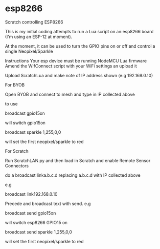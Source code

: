 # esp8266
Scratch controlling ESP8266

This is my initial coding attempts to run a Lua script on an esp8266 board (I'm using an ESP-12 at moment).

At the moment, it can be used to turn the GPIO pins on or off and control a single Neopixel/Sparkle

Instructions
Your esp device must be running NodeMCU Lua firmware
Amend the WifConnect script with your WiFi settings an upload it

Upload ScratchLua and make note of IP address shown (e.g 192.168.0.10)

For BYOB

Open BYOB and connect to mesh and type in IP collected above

to use

broadcast gpio15on

will switch gpio15on

broadcast sparkle 1,255,0,0

will set the first neopixel/sparkle to red


For Scratch

Run ScratchLAN.py and then load in Scratch and enable Remote Sensor Connectors

do a broadcast linka.b.c.d replacing a.b.c.d with IP collected above

e.g

broadcast link192.168.0.10

Precede and broadcast text with send. e.g

broadcast send gpio15on

will switch esp8266 GPIO15 on

broadcast send sparkle 1,255,0,0

will set the first neopixel/sparkle to red

